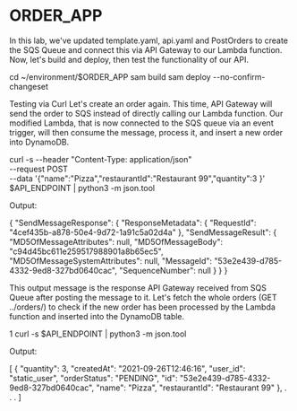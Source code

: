 # ORDER_APP

In this lab, we've updated template.yaml, api.yaml and PostOrders to create the SQS Queue and connect this via API Gateway to our Lambda function. Now, let's build and deploy, then test the functionality of our API.

cd ~/environment/$ORDER_APP
sam build
sam deploy --no-confirm-changeset

Testing via Curl
Let's create an order again. This time, API Gateway will send the order to SQS instead of directly calling our Lambda function. Our modified Lambda, that is now connected to the SQS queue via an event trigger, will then consume the message, process it, and insert a new order into DynamoDB.

curl -s --header "Content-Type: application/json" \
  --request POST \
  --data '{"name":"Pizza","restaurantId":"Restaurant 99","quantity":3 }' \
  $API_ENDPOINT | python3 -m json.tool 

Output:

{
    "SendMessageResponse": {
        "ResponseMetadata": {
            "RequestId": "4cef435b-a878-50e4-9d72-1a91c5a02d4a"
        },
        "SendMessageResult": {
            "MD5OfMessageAttributes": null,
            "MD5OfMessageBody": "c94d45bc611e259517988901a8b65ec5",
            "MD5OfMessageSystemAttributes": null,
            "MessageId": "53e2e439-d785-4332-9ed8-327bd0640cac",
            "SequenceNumber": null
        }
    }
}

This output message is the response API Gateway received from SQS Queue after posting the message to it. Let's fetch the whole orders (GET ../orders/) to check if the new order has been processed by the Lambda function and inserted into the DynamoDB table.

1
curl -s $API_ENDPOINT | python3 -m json.tool

Output:

[
    {
        "quantity": 3,
        "createdAt": "2021-09-26T12:46:16",
        "user_id": "static_user",
        "orderStatus": "PENDING",
        "id": "53e2e439-d785-4332-9ed8-327bd0640cac",
        "name": "Pizza",
        "restaurantId": "Restaurant 99"
    },
    .
    .
    .
]
